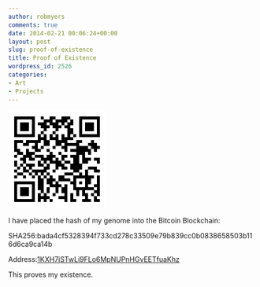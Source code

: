 ```yaml
---
author: robmyers
comments: true
date: 2014-02-21 00:06:24+00:00
layout: post
slug: proof-of-existence
title: Proof of Existence
wordpress_id: 2526
categories:
- Art
- Projects
---
```


[![Genome Bitcoin Address](/assets/2014/02/genome.png)](/assets/2014/02/genome.png)

I have placed the hash of my genome into the Bitcoin Blockchain:

SHA256:bada4cf5328394f733cd278c33509e79b839cc0b0838658503b116d6ca9ca14b

Address:[1KXH7jSTwLi9FLo6MpNUPnHGvEETfuaKhz](https://blockchain.info/address/1KXH7jSTwLi9FLo6MpNUPnHGvEETfuaKhz)

This proves my existence.
